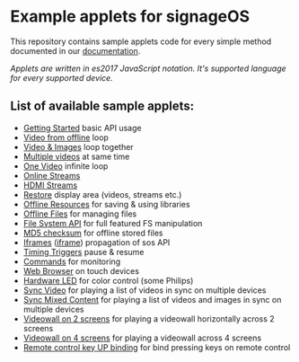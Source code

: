 # Example applets for signageOS

This repository contains sample applets code for every simple method documented in our [documentation](https://docs.signageos.io/api/sos-applet-api/).

*Applets are written in es2017 JavaScript notation. It's supported language for every supported device.*

## List of available sample applets:

- [Getting Started](https://github.com/signageos/applet-examples/blob/master/index.html) basic API usage
- [Video from offline](https://github.com/signageos/applet-examples/blob/master/examples/video-loop-offline/index.html) loop
- [Video & Images](https://github.com/signageos/applet-examples/blob/master/examples/video-and-images/index.html) loop together
- [Multiple videos](https://github.com/signageos/applet-examples/blob/master/examples/video-multiple/index.html) at same time
- [One Video](https://github.com/signageos/applet-examples/blob/master/examples/video-loop-one/index.html) infinite loop
- [Online Streams](https://github.com/signageos/applet-examples/blob/master/examples/stream/index.html)
- [HDMI Streams](https://github.com/signageos/applet-examples/blob/master/examples/stream-hdmi-port/index.html)
- [Restore](https://github.com/signageos/applet-examples/blob/master/examples/restore/index.html) display area (videos, streams etc.)
- [Offline Resources](https://github.com/signageos/applet-examples/blob/master/examples/offline-resources/index.html) for saving & using libraries
- [Offline Files](https://github.com/signageos/applet-examples/blob/master/examples/offline-files/index.html) for managing files
- [File System API](https://github.com/signageos/applet-examples/blob/master/examples/file-system/index.html) for full featured FS manipulation
- [MD5 checksum](https://github.com/signageos/applet-examples/blob/master/examples/md5-checksum/index.html) for offline stored files
- [Iframes](https://github.com/signageos/applet-examples/blob/master/examples/iframes/index.html) ([iframe](https://github.com/signageos/applet-examples/blob/master/examples/iframes/iframe.html)) propagation of sos API
- [Timing Triggers](https://github.com/signageos/applet-examples/blob/master/examples/timing-triggers/index.html) pause & resume
- [Commands](https://github.com/signageos/applet-examples/blob/master/examples/command/index.html) for monitoring
- [Web Browser](https://github.com/signageos/applet-examples/blob/master/examples/browser/index.html) on touch devices
- [Hardware LED](https://github.com/signageos/applet-examples/blob/master/examples/hardware-led/index.html) for color control (some Philips)
- [Sync Video](https://github.com/signageos/applet-examples/blob/master/examples/sync-video/index.html) for playing a list of videos in sync on multiple devices
- [Sync Mixed Content](https://github.com/signageos/applet-examples/blob/master/examples/sync-mixed-content/index.html) for playing a list of videos and images in sync on multiple devices
- [Videowall on 2 screens](https://github.com/signageos/applet-examples/blob/master/examples/videowall-2screens/index.html) for playing a videowall horizontally across 2 screens
- [Videowall on 4 screens](https://github.com/signageos/applet-examples/blob/master/examples/videowall-4screens/index.html) for playing a videowall across 4 screens
- [Remote control key UP binding](https://github.com/signageos/applet-examples/blob/master/examples/remote-control/index.html) for bind pressing keys on remote control
